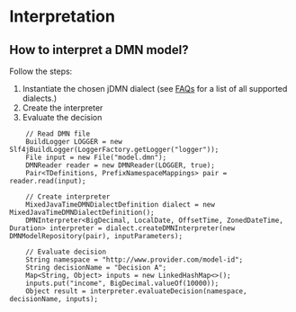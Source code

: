# Interpretation

## How to interpret a DMN model?

Follow the steps:
1. Instantiate the chosen jDMN dialect (see [FAQs](index.md) for a list of all supported dialects.)
2. Create the interpreter
3. Evaluate the decision

```
    // Read DMN file
    BuildLogger LOGGER = new Slf4jBuildLogger(LoggerFactory.getLogger("logger"));
    File input = new File("model.dmn");
    DMNReader reader = new DMNReader(LOGGER, true);
    Pair<TDefinitions, PrefixNamespaceMappings> pair = reader.read(input);

    // Create interpreter
    MixedJavaTimeDMNDialectDefinition dialect = new MixedJavaTimeDMNDialectDefinition();
    DMNInterpreter<BigDecimal, LocalDate, OffsetTime, ZonedDateTime, Duration> interpreter = dialect.createDMNInterpreter(new DMNModelRepository(pair), inputParameters);

    // Evaluate decision
    String namespace = "http://www.provider.com/model-id";
    String decisionName = "Decision A";
    Map<String, Object> inputs = new LinkedHashMap<>();
    inputs.put("income", BigDecimal.valueOf(10000));
    Object result = interpreter.evaluateDecision(namespace, decisionName, inputs);
```
